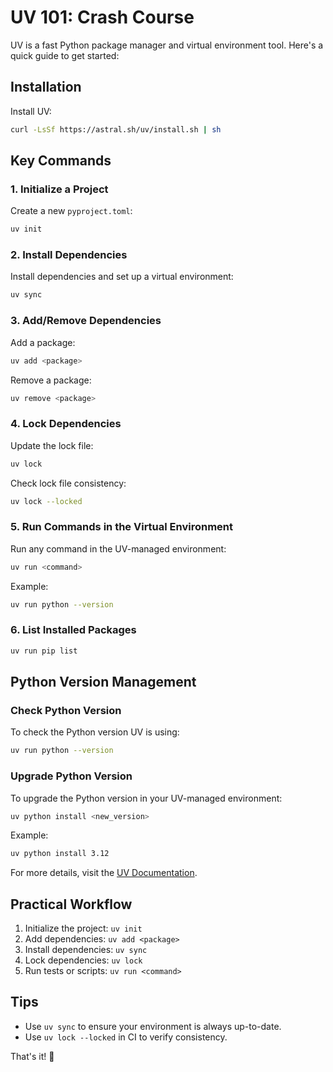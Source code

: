 # UV 101: Crash Course

UV is a fast Python package manager and virtual environment tool. Here's a quick guide to get started:

## Installation
Install UV:
```bash
curl -LsSf https://astral.sh/uv/install.sh | sh
```

## Key Commands

### 1. **Initialize a Project**
Create a new `pyproject.toml`:
```bash
uv init
```

### 2. **Install Dependencies**
Install dependencies and set up a virtual environment:
```bash
uv sync
```

### 3. **Add/Remove Dependencies**
Add a package:
```bash
uv add <package>
```
Remove a package:
```bash
uv remove <package>
```

### 4. **Lock Dependencies**
Update the lock file:
```bash
uv lock
```
Check lock file consistency:
```bash
uv lock --locked
```

### 5. **Run Commands in the Virtual Environment**
Run any command in the UV-managed environment:
```bash
uv run <command>
```
Example:
```bash
uv run python --version
```

### 6. **List Installed Packages**
```bash
uv run pip list
```

## Python Version Management

### Check Python Version
To check the Python version UV is using:
```bash
uv run python --version
```

### Upgrade Python Version
To upgrade the Python version in your UV-managed environment:
```bash
uv python install <new_version>
```
Example:
```bash
uv python install 3.12
```

For more details, visit the [UV Documentation](https://astral.sh/uv/).

## Practical Workflow
1. Initialize the project: `uv init`
2. Add dependencies: `uv add <package>`
3. Install dependencies: `uv sync`
4. Lock dependencies: `uv lock`
5. Run tests or scripts: `uv run <command>`

## Tips
- Use `uv sync` to ensure your environment is always up-to-date.
- Use `uv lock --locked` in CI to verify consistency.

That's it! 🚀